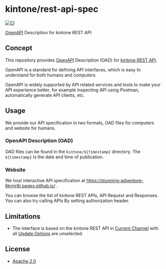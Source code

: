 # kintone/rest-api-spec

[![CI](https://github.com/kintone/rest-api-spec/actions/workflows/ci.yaml/badge.svg)](https://github.com/kintone/rest-api-spec/actions/workflows/ci.yaml)

[OpenAPI](https://www.openapis.org/) Description for kintone REST API

## Concept

This repository provides [OpenAPI](https://www.openapis.org/) Description (OAD) for [kintone REST API](https://kintone.dev/en/docs/kintone/rest-api/).

OpenAPI is a standard for defining API interfaces, which is easy to understand for both humans and computers.

OpenAPI is widely supported by API related services and tools to make your API experience better, for example inspecting API using Postman, automatically generate API clients, etc.

## Usage

We provide our API specification in two formats, OAD files for computers and website for humans.

### OpenAPI Description (OAD)

OAD files can be found in the `kintone/${timestamp}` directory. The `${timestamp}` is the date and time of publication.

### Website

We host interactive API specification at https://stunning-adventure-6kmjr8r.pages.github.io/ .

You can browse the list of kintone REST APIs, API Request and Responses. You can also try calling APIs By setting authorization header.

## Limitations

- The interface is based on the kintone REST API in [Current Channel](https://jp.cybozu.help/k/en/admin/new_feature/new_feature_overview.html#new_feature_new_feature_overview_10) with all [Update Options](https://jp.cybozu.help/k/en/admin/new_feature/new_feature_overview.html) are unselected.

## License

- [Apache 2.0](LICENSE)
